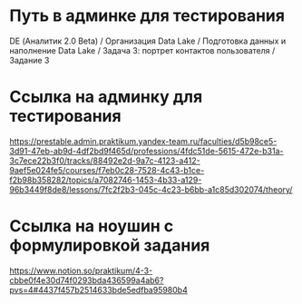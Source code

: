 # Путь в админке для тестирования
DE (Аналитик 2.0 Beta) / Организация Data Lake / Подготовка данных и наполнение Data Lake / Задача 3: портрет контактов пользователя / Задание 3

# Ссылка на админку для тестирования
https://prestable.admin.praktikum.yandex-team.ru/faculties/d5b98ce5-3d91-47eb-ab9d-4df2bd9f465d/professions/4fdc51de-5615-472e-b31a-3c7ece22b3f0/tracks/88492e2d-9a7c-4123-a412-9aef5e024fe5/courses/f7eb0c28-7528-4c43-b1ce-f2b98b358282/topics/a7082746-1453-4b33-a129-96b3449f8de8/lessons/7fc2f2b3-045c-4c23-b6bb-a1c85d302074/theory/

# Ссылка на ноушин с формулировкой задания
https://www.notion.so/praktikum/4-3-cbbe0f4e30d74f0293bda436599a4ab6?pvs=4#4437f457b2514633bde5edfba95980b4

